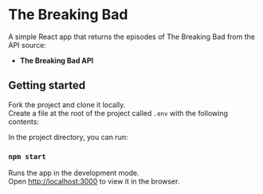 # The Breaking Bad

A simple React app that returns the episodes of The Breaking Bad from the API source:

- **The Breaking Bad API**

## Getting started

Fork the project and clone it locally.<br />
Create a file at the root of the project called `.env` with the following contents:

In the project directory, you can run:

### `npm start`

Runs the app in the development mode.<br />
Open [http://localhost:3000](http://localhost:3000) to view it in the browser.
